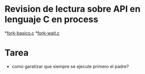 # Revision de lectura sobre API en lenguaje C en process

*[fork-basico.c](fork-basico.c)
*[fork-wait.c](fork-wait.c)
 
# Tarea

* como garatizar que siempre se ejecute primero el padre?


